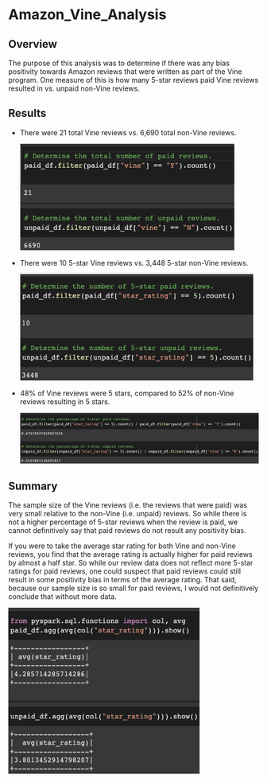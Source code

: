 # Amazon_Vine_Analysis

## Overview
The purpose of this analysis was to determine if there was any bias positivity towards Amazon reviews that were written as part of the Vine program. One measure of this is how many 5-star reviews paid Vine reviews resulted in vs. unpaid non-Vine reviews.

## Results
- There were 21 total Vine reviews vs. 6,690 total non-Vine reviews.

  ![image1](https://github.com/JFoArlas/Amazon_Vine_Analysis/blob/main/Resources/paid_vs_unpaid_total.png)

- There were 10 5-star Vine reviews vs. 3,448 5-star non-Vine reviews.

  ![image2](https://github.com/JFoArlas/Amazon_Vine_Analysis/blob/main/Resources/paid_vs_unpaid_5star.png)

- 48% of Vine reviews were 5 stars, compared to 52% of non-Vine reviews resulting in 5 stars.

  ![image3](https://github.com/JFoArlas/Amazon_Vine_Analysis/blob/main/Resources/paid_vs_unpaid_%255star.png)

## Summary
The sample size of the Vine reviews (i.e. the reviews that were paid) was very small relative to the non-Vine (i.e. unpaid) reviews. So while there is not a higher percentage of 5-star reviews when the review is paid, we cannot definitively say that paid reviews do not result any positivity bias.

If you were to take the average star rating for both Vine and non-Vine reviews, you find that the average rating is actually higher for paid reviews by almost a half star. So while our review data does not reflect more 5-star ratings for paid reviews, one could suspect that paid reviews could still result in some positivity bias in terms of the average rating. That said, because our sample size is so small for paid reviews, I would not definitively conclude that without more data.

![image4](https://github.com/JFoArlas/Amazon_Vine_Analysis/blob/main/Resources/avg_star_rating.png)
